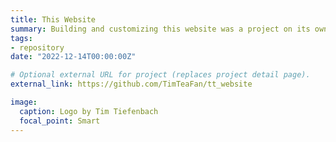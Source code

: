 ```yaml
---
title: This Website 
summary: Building and customizing this website was a project on its own.
tags:
- repository
date: "2022-12-14T00:00:00Z"

# Optional external URL for project (replaces project detail page).
external_link: https://github.com/TimTeaFan/tt_website

image:
  caption: Logo by Tim Tiefenbach
  focal_point: Smart
---
```

